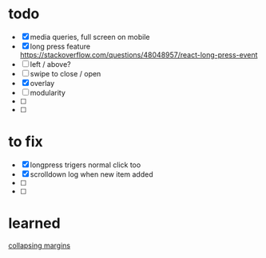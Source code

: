 # todo

- [x] media queries, full screen on mobile  
- [x] long press feature https://stackoverflow.com/questions/48048957/react-long-press-event  
- [ ] left / above?  
- [ ] swipe to close / open  
- [x] overlay  
- [ ] modularity  
- [ ]   
- [ ]   

# to fix

- [x] longpress trigers normal click too  
- [x] scrolldown log when new item added  
- [ ]   
- [ ]   

# learned

[collapsing margins](https://www.youtube.com/watch?v=uDK2iLQMZlg)